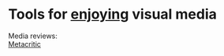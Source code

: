 
# Tools for [enjoying](https://entertaining.space/) visual media

Media reviews:  
[Metacritic](https://www.metacritic.com/)
